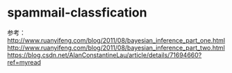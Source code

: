 # spammail-classfication
参考：
http://www.ruanyifeng.com/blog/2011/08/bayesian_inference_part_one.html
http://www.ruanyifeng.com/blog/2011/08/bayesian_inference_part_two.html
https://blog.csdn.net/AlanConstantineLau/article/details/71694660?ref=myread
